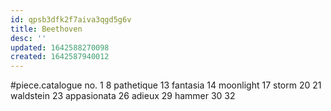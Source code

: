 ```yaml
---
id: qpsb3dfk2f7aiva3qgd5g6v
title: Beethoven
desc: ''
updated: 1642588270098
created: 1642587940012
---
```



#piece.catalogue
no.
1
8 pathetique
13 fantasia
14 moonlight
17 storm
20
21 waldstein
23 appasionata
26 adieux
29 hammer
30
32